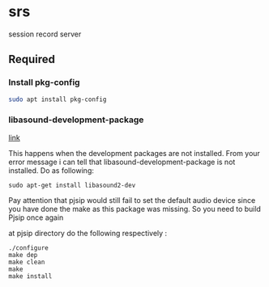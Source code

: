 # srs
session record server

## Required
### Install pkg-config
```bash
sudo apt install pkg-config 
```

### libasound-development-package
[link](https://stackoverflow.com/questions/16483635/pjsip-new-call-error-unable-to-find-default-audio-device-pjmedia-eaud-nodef)

This happens when the development packages are not installed. From your error message i can tell that libasound-development-package is not installed. Do as following:
```
sudo apt-get install libasound2-dev
```
Pay attention that pjsip would still fail to set the default audio device since you have done the make as this package was missing. So you need to build Pjsip once again

at pjsip directory do the following respectively :
```
./configure
make dep 
make clean
make
make install
```